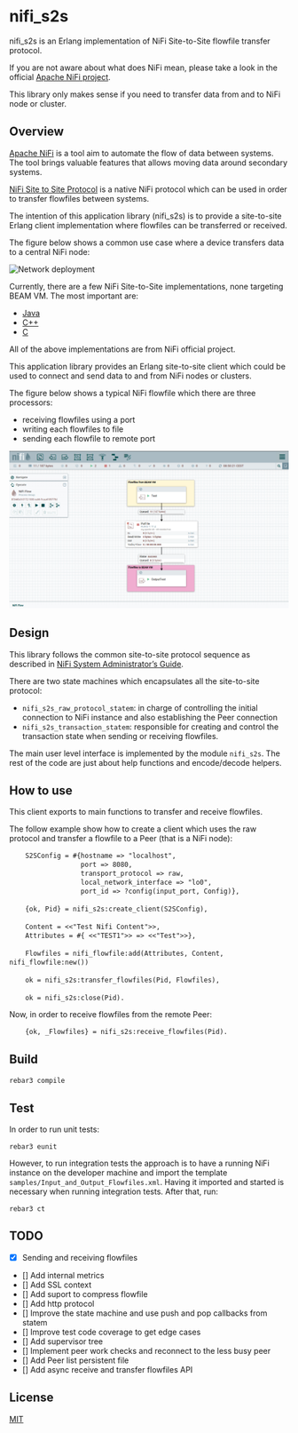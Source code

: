 # nifi_s2s

nifi_s2s is an Erlang implementation of NiFi Site-to-Site flowfile transfer protocol.

If you are not aware about what does NiFi mean, please take a look in the official [Apache NiFi project](https://nifi.apache.org).

This library only makes sense if you need to transfer data from and to NiFi node or cluster.

## Overview

[Apache NiFi](https://nifi.apache.org) is a tool aim to automate the flow of data between systems. The tool brings valuable features that allows moving data around secondary systems.

[NiFi Site to Site Protocol](https://nifi.apache.org/docs/nifi-docs/html/user-guide.html#site-to-site) is a native NiFi protocol which can be used in order to transfer flowfiles between systems.

The intention of this application library (nifi_s2s) is to provide a site-to-site Erlang client implementation where flowfiles can be transferred or received.

The figure below shows a common use case where a device transfers data to a central NiFi node:

<!---
@startuml
node "IoT Device" as d
node "Nifi Node" as n
node "Server" as s

d -r-> n : Site to Site\nraw
n .r.> s : Site to Site\nhttp
@enduml
-->

![Network deployment](http://www.plantuml.com/plantuml/png/PSwX3i9G38LXtwSucTyU0B5CO30pGs9kQ0atWPQqPRm-P5mtTPBlc7-AB9xlvuD8ZGNToSuuobglqg44kF5SRnMpyL-rwIA-YcyKH8pU-n6A0vQQWhHjB-hbGuh1Xn6nE--PBw99b7yLNm00 "Network deployment")


Currently, there are a few NiFi Site-to-Site implementations, none targeting BEAM VM. The most important are:

 * [Java](https://github.com/apache/nifi/tree/master/nifi-commons/nifi-site-to-site-client/src/main/java/org/apache/nifi/remote/client)
 * [C++](https://github.com/apache/nifi-minifi-cpp/tree/master/libminifi/src/sitetosite)
 * [C](https://github.com/apache/nifi-minifi-cpp/tree/master/nanofi/src/sitetosite)

All of the above implementations are from NiFi official project.

This application library provides an Erlang site-to-site client which could be used to connect and send data to and from NiFi nodes or clusters.

The figure below shows a typical NiFi flowfile which there are three processors:

 * receiving flowfiles using a port
 * writing each flowfiles to file
 * sending each flowfile to remote port

![Nifi Site to Site Template](./doc/nifi.png "Site to Site example")

## Design

This library follows the common site-to-site protocol sequence as described in [NiFi System Administrator’s Guide](https://nifi.apache.org/docs/nifi-docs/html/administration-guide.html#site-to-site-protocol-sequence).

There are two state machines which encapsulates all the site-to-site protocol:

* `nifi_s2s_raw_protocol_statem`: in charge of controlling the initial connection to NiFi instance and also establishing the Peer connection
* `nifi_s2s_transaction_statem`: responsible for creating and control the transaction state when sending or receiving flowfiles.

The main user level interface is implemented by the module `nifi_s2s`. The rest of the code are just about help functions and encode/decode helpers.


## How to use

This client exports to main functions to transfer and receive flowfiles. 

The follow example show how to create a client which uses the raw protocol and transfer
a flowfile to a Peer (that is a NiFi node):

```
    S2SConfig = #{hostname => "localhost",
                  port => 8080,
                  transport_protocol => raw,
                  local_network_interface => "lo0",
                  port_id => ?config(input_port, Config)},

    {ok, Pid} = nifi_s2s:create_client(S2SConfig),

    Content = <<"Test Nifi Content">>,
    Attributes = #{ <<"TEST1">> => <<"Test">>},

    Flowfiles = nifi_flowfile:add(Attributes, Content, nifi_flowfile:new())

    ok = nifi_s2s:transfer_flowfiles(Pid, Flowfiles),

    ok = nifi_s2s:close(Pid).
```

Now, in order to receive flowfiles from the remote Peer:

```
    {ok, _Flowfiles} = nifi_s2s:receive_flowfiles(Pid).
```

## Build

```
rebar3 compile
```

## Test

In order to run unit tests:

```
rebar3 eunit
```

However, to run integration tests the approach is to have a running NiFi instance on the developer machine and import the template `samples/Input_and_Output_Flowfiles.xml`. Having it imported and started is necessary when running integration tests. After that, run:

```
rebar3 ct
```

## TODO

- [x] Sending and receiving flowfiles
- [] Add internal metrics
- [] Add SSL context
- [] Add suport to compress flowfile
- [] Add http protocol
- [] Improve the state machine and use push and pop callbacks from statem
- [] Improve test code coverage to get edge cases
- [] Add supervisor tree
- [] Implement peer work checks and reconnect to the less busy peer
- [] Add Peer list persistent file
- [] Add async receive and transfer flowfiles API

## License

[MIT](https://spdx.org/licenses/MIT.html)
